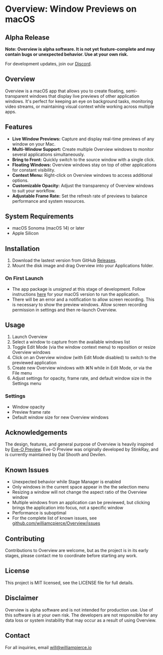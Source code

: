 # Overview: Window Previews on macOS

## Alpha Release

**Note: Overview is alpha software. It is not yet feature-complete and may contain bugs or unexpected behavior. Use at your own risk.**

For development updates, join our [Discord](https://discord.gg/ZFXK5txaVh).

## Overview

Overview is a macOS app that allows you to create floating, semi-transparent windows that display live previews of other application windows. It's perfect for keeping an eye on background tasks, monitoring video streams, or maintaining visual context while working across multiple apps.

## Features

- **Live Window Previews:** Capture and display real-time previews of any window on your Mac.
- **Multi-Window Support:** Create multiple Overview windows to monitor several applications simultaneously.
- **Bring to Front:** Quickly switch to the source window with a single click.
- **Floating Windows:** Overview windows stay on top of other applications for constant visibility.
- **Context Menu:** Right-click on Overview windows to access additional options.
- **Customizable Opacity:** Adjust the transparency of Overview windows to suit your workflow.
- **Adjustable Frame Rate:** Set the refresh rate of previews to balance performance and system resources.

## System Requirements

- macOS Sonoma (macOS 14) or later
- Apple Silicon

## Installation

1. Download the lastest version from GitHub [Releases](https://github.com/williamcpierce/Overview/releases).
2. Mount the disk image and drag Overview into your Applications folder.

### On First Launch
- The app package is *unsigned* at this stage of development. Follow instructions [here](https://support.apple.com/guide/mac-help/open-a-mac-app-from-an-unknown-developer-mh40616/mac) for your macOS version to run the application.  
- There will be an error and a notification to allow screen recording. This is necessary to show the preview windows. Allow screen recording permission in settings and then re-launch Overview. 

## Usage

1. Launch Overview
2. Select a window to capture from the available windows list
3. Toggle Edit Mode (via the window context menu) to reposition or resize Overview windows
4. Click on an Overview window (with Edit Mode disabled) to switch to the previewed application
5. Create new Overview windows with ⌘N while in Edit Mode, or via the File menu
6. Adjust settings for opacity, frame rate, and default window size in the Settings menu

### Settings

- Window opacity
- Preview frame rate
- Default window size for new Overview windows

## Acknowledgements

The design, features, and general purpose of Overview is heavily inspired by [Eve-O Preview](https://github.com/Proopai/eve-o-preview). 
Eve-O Preview was originally developed by StinkRay, and is currently maintained by Dal Shooth and Devilen. 

## Known Issues

- Unexpected behavior while Stage Manager is enabled
- Only windows in the current space appear in the the selection menu
- Resizing a window will not change the aspect ratio of the Overview window
- Multiple windows from an application can be previewed, but clicking brings the application into focus, not a specific window
- Performance is suboptimal
- For the complete list of known issues, see [github.com/williamcpierce/Overview/issues](https://github.com/williamcpierce/Overview/issues?q=is%3Aopen+is%3Aissue+label%3Abug)

## Contributing

Contributions to Overview are welcome, but as the project is in its early stages, please contact me to coordinate before starting any work.

## License

This project is MIT licensed, see the LICENSE file for full details. 

## Disclaimer

Overview is alpha software and is not intended for production use. Use of this software is at your own risk. The developers are not responsible for any data loss or system instability that may occur as a result of using Overview.

## Contact

For all inquiries, email will@williampierce.io
